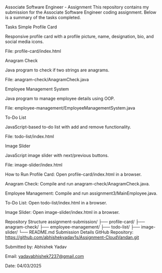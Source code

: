 Associate Software Engineer - Assignment
This repository contains my submission for the Associate Software Engineer coding assignment. Below is a summary of the tasks completed.

Tasks
Simple Profile Card

Responsive profile card with a profile picture, name, designation, bio, and social media icons.

File: profile-card/index.html

Anagram Check

Java program to check if two strings are anagrams.

File: anagram-check/AnagramCheck.java

Employee Management System

Java program to manage employee details using OOP.

File: employee-management/EmployeeManagementSystem.java

To-Do List

JavaScript-based to-do list with add and remove functionality.

File: todo-list/index.html

Image Slider

JavaScript image slider with next/previous buttons.

File: image-slider/index.html

How to Run
Profile Card: Open profile-card/index.html in a browser.

Anagram Check: Compile and run anagram-check/AnagramCheck.java.

Employee Management: Compile and run assignment3/MainEmployee.java.

To-Do List: Open todo-list/index.html in a browser.

Image Slider: Open image-slider/index.html in a browser.

Repository Structure
assignment-submission/
├── profile-card/
├── anagram-check/
├── employee-management/
├── todo-list/
├── image-slider/
└── README.md
Submission Details
GitHub Repository: https://github.com/abhishekyadav1s/Assignment-CloudVandan.git

Submitted by: Abhishek Yadav

Email: yadavabhishek7237@gmail.com

Date: 04/03/2025
